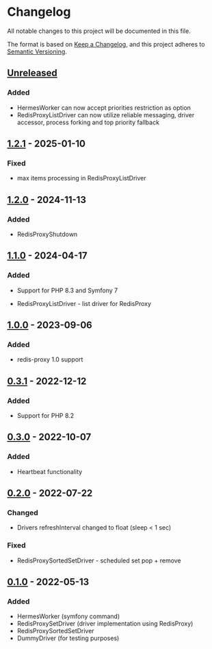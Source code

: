 # Changelog
All notable changes to this project will be documented in this file.

The format is based on [Keep a Changelog](https://keepachangelog.com/en/1.0.0/),
and this project adheres to [Semantic Versioning](https://semver.org/spec/v2.0.0.html).

## [Unreleased]

### Added
- HermesWorker can now accept priorities restriction as option
- RedisProxyListDriver can now utilize reliable messaging, driver accessor, process forking and top priority fallback

## [1.2.1] - 2025-01-10
### Fixed
- max items processing in RedisProxyListDriver

## [1.2.0] - 2024-11-13
### Added
- RedisProxyShutdown

## [1.1.0] - 2024-04-17
### Added
- Support for PHP 8.3 and Symfony 7

- RedisProxyListDriver - list driver for RedisProxy

## [1.0.0] - 2023-09-06
### Added
- redis-proxy 1.0 support

## [0.3.1] - 2022-12-12
### Added
- Support for PHP 8.2

## [0.3.0] - 2022-10-07
### Added
- Heartbeat functionality

## [0.2.0] - 2022-07-22
### Changed
- Drivers refreshInterval changed to float (sleep < 1 sec)

### Fixed
- RedisProxySortedSetDriver - scheduled set pop + remove

## [0.1.0] - 2022-05-13
### Added
- HermesWorker (symfony command)
- RedisProxySetDriver (driver implementation using RedisProxy)
- RedisProxySortedSetDriver
- DummyDriver (for testing purposes)

[Unreleased]: https://github.com/efabrica-team/hermes-extension/compare/1.2.1...main
[1.2.1]: https://github.com/efabrica-team/hermes-extension/compare/1.2.0...1.2.1
[1.2.0]: https://github.com/efabrica-team/hermes-extension/compare/1.1.0...1.2.0
[1.1.0]: https://github.com/efabrica-team/hermes-extension/compare/1.0.0...1.1.0
[1.0.0]: https://github.com/efabrica-team/hermes-extension/compare/0.3.1...1.0.0
[0.3.1]: https://github.com/efabrica-team/hermes-extension/compare/0.3.0...0.3.1
[0.3.0]: https://github.com/efabrica-team/hermes-extension/compare/0.2.0...0.3.0
[0.2.0]: https://github.com/efabrica-team/hermes-extension/compare/0.1.0...0.2.0
[0.1.0]: https://github.com/efabrica-team/hermes-extension/compare/8b055557b0c87b5c52961cf2bfa13340e50915ad...0.1.0
